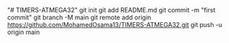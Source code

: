 "# TIMERS-ATMEGA32"  git init git add README.md git commit -m "first commit" git branch -M main git remote add origin https://github.com/MohamedOsama13/TIMERS-ATMEGA32.git git push -u origin main
